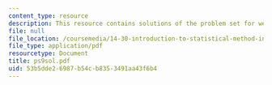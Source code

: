 ```yaml
---
content_type: resource
description: This resource contains solutions of the problem set for week 9.
file: null
file_location: /coursemedia/14-30-introduction-to-statistical-method-in-economics-spring-2006/53b5dde26987b54cb8353491aa43f6b4_ps9sol.pdf
file_type: application/pdf
resourcetype: Document
title: ps9sol.pdf
uid: 53b5dde2-6987-b54c-b835-3491aa43f6b4
---
```

